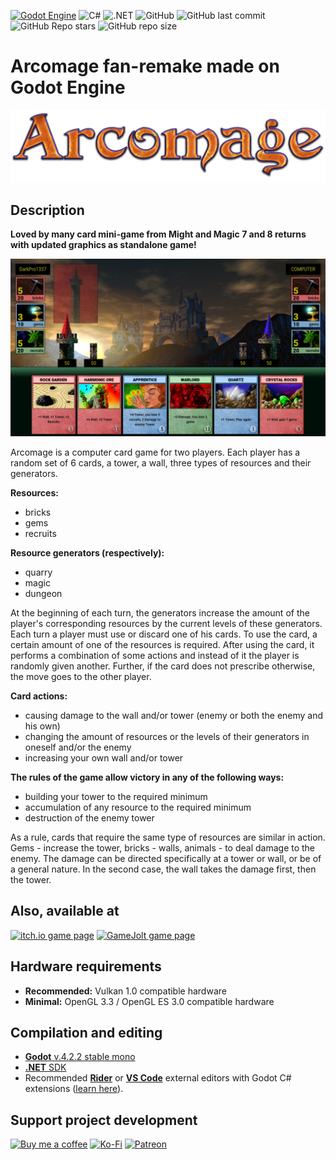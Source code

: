 [![Godot Engine](https://img.shields.io/badge/GODOT_4-%23FFFFFF.svg?style=for-the-badge&logo=godot-engine)](https://godotengine.org/)
![C#](https://img.shields.io/badge/c%23-%23239120.svg?style=for-the-badge&logo=c-sharp&logoColor=white)
![.NET](https://img.shields.io/badge/.NET_8-%235C2D91.svg?style=for-the-badge&logo=.net&logoColor=white)
![GitHub](https://img.shields.io/github/license/DarkPro1337/Arcomage?style=for-the-badge)
![GitHub last commit](https://img.shields.io/github/last-commit/DarkPro1337/Arcomage?style=for-the-badge)
![GitHub Repo stars](https://img.shields.io/github/stars/darkpro1337/arcomage?style=for-the-badge)
![GitHub repo size](https://img.shields.io/github/repo-size/darkpro1337/arcomage?style=for-the-badge)

# Arcomage fan-remake made on Godot Engine
![Arcomage Logo](Images/arcomage_logo.png)
## Description
**Loved by many card mini-game from Might and Magic 7 and 8 returns with updated graphics as standalone game!**

![Arcomage Screenshot](Images/arcomage_tn.png)

Arcomage is a computer card game for two players. Each player has a random set of 6 cards, a tower, a wall, three types of resources and their generators.

**Resources:**
* bricks
* gems
* recruits

**Resource generators (respectively):**
* quarry
* magic
* dungeon

At the beginning of each turn, the generators increase the amount of the player's corresponding resources by the current levels of these generators. Each turn a player must use or discard one of his cards. To use the card, a certain amount of one of the resources is required. After using the card, it performs a combination of some actions and instead of it the player is randomly given another. Further, if the card does not prescribe otherwise, the move goes to the other player.

**Card actions:**
* causing damage to the wall and/or tower (enemy or both the enemy and his own)
* changing the amount of resources or the levels of their generators in oneself and/or the enemy
* increasing your own wall and/or tower

**The rules of the game allow victory in any of the following ways:**
* building your tower to the required minimum
* accumulation of any resource to the required minimum
* destruction of the enemy tower

As a rule, cards that require the same type of resources are similar in action. Gems - increase the tower, bricks - walls, animals - to deal damage to the enemy. The damage can be directed specifically at a tower or wall, or be of a general nature. In the second case, the wall takes the damage first, then the tower.

## Also, available at
[![itch.io game page](https://img.shields.io/badge/itch.io-%23FA5C5C.svg?style=for-the-badge&logo=itchdotio&logoColor=white)](https://darkpro1337.itch.io/arcomage)
[![GameJolt game page](https://img.shields.io/badge/GameJolt-%23121015.svg?style=for-the-badge&logo=gamejolt)](https://gamejolt.com/games/arcomage/537808)

## Hardware requirements
* **Recommended:** Vulkan 1.0 compatible hardware
* **Minimal:** OpenGL 3.3 / OpenGL ES 3.0 compatible hardware

## Compilation and editing
* [**Godot** v.4.2.2 stable mono](https://downloads.tuxfamily.org/godotengine/4.2.2/)
* [**.NET** SDK](https://dotnet.microsoft.com/download)
* Recommended [**Rider**](https://www.jetbrains.com/rider/download) or [**VS Code**](https://code.visualstudio.com/download) external editors with Godot C# extensions ([learn here](https://docs.godotengine.org/en/stable/tutorials/scripting/c_sharp/c_sharp_basics.html#configuring-an-external-editor)).

## Support project development
[![Buy me a coffee](https://img.shields.io/badge/Buy_me_a_coffee-%23222222.svg?style=for-the-badge&logo=buy-me-a-coffee)](https://www.buymeacoffee.com/darkpro1337)
[![Ko-Fi](https://img.shields.io/badge/Ko--fi-%23323b43.svg?style=for-the-badge&logo=ko-fi)](https://ko-fi.com/darkpro1337)
[![Patreon](https://img.shields.io/badge/Patreon-%23141519.svg?style=for-the-badge&logo=patreon)](https://www.patreon.com/darkpro1337)